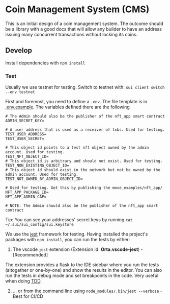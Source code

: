 # Coin Management System (CMS)

This is an initial design of a coin management system. The outcome should be a library with a good docs that will allow any builder to have an address issuing many concurrent transactions without locking its coins.

## Develop
Install dependencies with `npm install`

### Test
Usually we use testnet for testing. Switch to testnet with: `sui client switch --env testnet`

First and foremost, you need to define a `.env`. The file template is in [.env.example](https://github.com/MystenLabs/coin_management_system/blob/main/test/.env.example). The variables defined there are the following

```[.env]
# The Admin should also be the publisher of the nft_app smart contract
ADMIN_SECRET_KEY=

# A user address that is used as a receiver of txbs. Used for testing.
TEST_USER_ADDRESS=
TEST_USER_SECRET=

# This object id points to a test nft object owned by the admin account. Used for testing.
TEST_NFT_OBJECT_ID=
# This object id is arbitrary and should not exist. Used for testing.
TEST_NON_EXISTING_OBJECT_ID=
# This object id should exist in the network but not be owned by the admin account. Used for testing.
TEST_NOT_OWNED_BY_ADMIN_OBJECT_ID=

# Used for testing. Get this by publishing the move_examples/nft_app/
NFT_APP_PACKAGE_ID=
NFT_APP_ADMIN_CAP=

# NOTE: The Admin should also be the publisher of the nft_app smart contract
```

Tip: You can see your addresses' secret keys by running `cat ~/.sui/sui_config/sui.keystore`

We use the [jest](https://jestjs.io/) framework for testing. Having installed the project's packages with `npm install`, you can run the tests by either:

1. The vscode `jest` extension (Extension Id: **Orta.vscode-jest**) - [Recommended]

The extension provides a flask to the IDE sidebar where you run the tests (altogether or one-by-one) and show the results in the editor. You can also run the tests in debug mode and set breakpoints in the code. Very useful when doing [TDD](https://en.wikipedia.org/wiki/Test-driven_development).

2. ... or from the command line using `node_modules/.bin/jest --verbose` - Best for CI/CD
